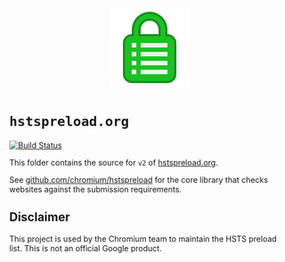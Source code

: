 <center>
<img src="frontend/static/app-icon.png" width=144>
</center>

# `hstspreload.org`

[![Build Status](https://travis-ci.org/chromium/hstspreload.org.svg?branch=master)](https://travis-ci.org/chromium/hstspreload.org)

This folder contains the source for `v2` of [hstspreload.org](https://hstspreload.org/).

See [github.com/chromium/hstspreload](https://github.com/chromium/hstspreload) for the core library that checks websites against the submission requirements.

## Disclaimer

This project is used by the Chromium team to maintain the HSTS preload list. This is not an official Google product.
